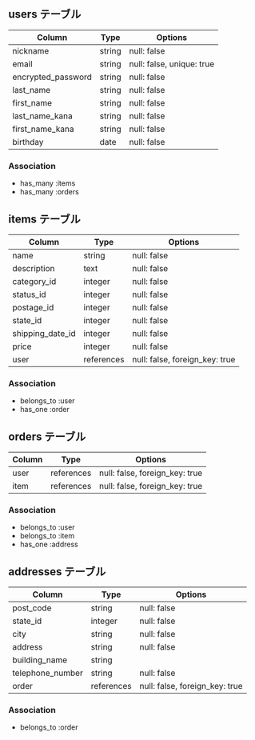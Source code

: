 ## users テーブル

|Column            |Type  |Options                  |
|------------------|------|-------------------------|
|nickname          |string|null: false              |
|email             |string|null: false, unique: true|
|encrypted_password|string|null: false              |
|last_name         |string|null: false              |
|first_name        |string|null: false              |
|last_name_kana    |string|null: false              |
|first_name_kana   |string|null: false              |
|birthday          |date  |null: false              |

### Association

- has_many :items
- has_many :orders

## items テーブル

|Column          |Type      |Options                       |
|----------------|----------|------------------------------|
|name            |string    |null: false                   |
|description     |text      |null: false                   |
|category_id     |integer   |null: false                   |
|status_id       |integer   |null: false                   |
|postage_id      |integer   |null: false                   |
|state_id        |integer   |null: false                   |
|shipping_date_id|integer   |null: false                   |
|price           |integer   |null: false                   |
|user            |references|null: false, foreign_key: true|

### Association

- belongs_to :user
- has_one :order

## orders テーブル

|Column |Type      |Options                       |
|-------|----------|------------------------------|
|user   |references|null: false, foreign_key: true|
|item   |references|null: false, foreign_key: true|

### Association

- belongs_to :user
- belongs_to :item
- has_one :address

## addresses テーブル

|Column          |Type      |Options                       |
|----------------|----------|------------------------------|
|post_code       |string    |null: false                   |
|state_id        |integer   |null: false                   |
|city            |string    |null: false                   |
|address         |string    |null: false                   |
|building_name   |string    |                              |
|telephone_number|string    |null: false                   |
|order           |references|null: false, foreign_key: true|

### Association

- belongs_to :order